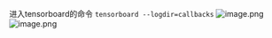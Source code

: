 进入tensorboard的命令
`tensorboard --logdir=callbacks`
![image.png](https://upload-images.jianshu.io/upload_images/14555448-76b4397ad8699285.png?imageMogr2/auto-orient/strip%7CimageView2/2/w/1240)
![image.png](https://upload-images.jianshu.io/upload_images/14555448-c76a01f7f8c2c869.png?imageMogr2/auto-orient/strip%7CimageView2/2/w/1240)
